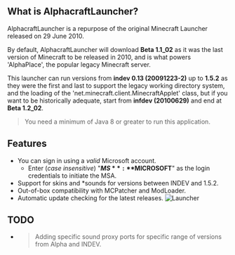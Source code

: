 ## What is AlphacraftLauncher?
AlphacraftLauncher is a repurpose of the original Minecraft Launcher released on 29 June 2010.

By default, AlphacraftLauncher will download **Beta 1.1_02** as it was the last version of Minecraft to be released in 2010, and is what powers 'AlphaPlace', the popular legacy Minecraft server. 

This launcher can run versions from **indev 0.13 (20091223-2)** up to **1.5.2** as they were the first and last to support the legacy working directory system, and the loading of the 'net.minecraft.client.MinecraftApplet' class, but if you want to be historically adequate, start from **infdev (20100629)** and end at **Beta 1.2_02**.

> You need a minimum of Java 8 or greater to run this application.

## Features
- You can sign in using a *valid* Microsoft account.
  - Enter (*case insensitive*) "**$MS**:**$MICROSOFT**" as the login credentials to initiate the MSA.
- Support for skins and *sounds for versions between INDEV and 1.5.2.
- Out-of-box compatibility with MCPatcher and ModLoader.
- Automatic update checking for the latest releases.
![Launcher](https://i.imgur.com/CNB25rv.png)

## TODO
- > Adding specific sound proxy ports for specific range of versions from Alpha and INDEV.